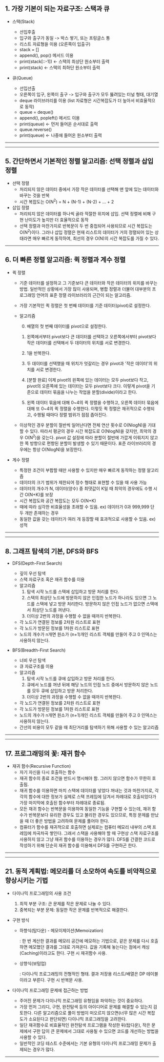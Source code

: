 ## 1. 가장 기본이 되는 자료구조: 스택과 큐

- 스택(Stack)
  - 선입후출
  - 입구와 출구가 동일 -> 박스 쌓기, 또는 프링글스 통
  - 리스트 자료형을 이용 (오른쪽이 입출구)
  - stack = []
  - append(), pop() 메서드 이용
  - print(stack[::-1]) <- 스택의 최상단 원소부터 출력
  - print(stack) <- 스택의 최하단 원소부터 출력

- 큐(Queue)
  - 선입선출
  - 오른쪽이 입구, 왼쪽이 출구 -> 입구와 출구가 모두 뚫려있는 터널 형태, 대기열
  - deque 라이브러리를 이용 (list 자료형은 시간복잡도가 더 높아서 비효율적으로 동작)
  - queue = deque()
  - append(), popleft() 메서드 이용
  - print(queue) <- 먼저 들어온 순서대로 출력
  - queue.reverse()
  - print(queue) <- 나중에 들어온 원소부터 출력

---



















---

## 5. 간단하면서 기본적인 정렬 알고리즘: 선택 정렬과 삽입 정렬

- 선택 정렬
  - 처리되지 않은 데이터 중에서 가장 작은 데이터를 선택해 맨 앞에 있는 데이터와 바꾸는 것을 반복
  - 시간 복잡도는 O(N<sup>2</sup>) = N + (N-1) + (N-2) + ... + 2
- 삽입 정렬
  - 처리되지 않은 데이터를 하나씩 골라 적절한 위치에 삽입. 선택 정렬에 비해 구현 난이도가 높지만 더 효율적으로 동작
  - 선택 정렬과 마찬가지로 반복문이 두 번 중첩되어 사용되므로 시간 복잡도는 O(N<sup>2</sup>)이다. 그러나 삽입 정렬은 현재 리스트의 데이터가 거의 정렬되어 있는 상태라면 매우 빠르게 동작하여, 최선의 경우 O(N)의 시간 복잡도를 가질 수 있다.

---

## 6. 더 빠른 정렬 알고리즘: 퀵 정렬과 계수 정렬

- 퀵 정렬

  - 기준 데이터를 설정하고 그 기준보다 큰 데이터와 작은 데이터의 위치를 바꾸는 방법. 일반적인 상황에서 가장 많이 사용되며, 병합 정렬과 더불어 대부분의 프로그래밍 언어의 표준 정렬 라이브러리의 근간이 되는 알고리즘.

  - 가장 기본적인 퀵 정렬은 첫 번째 데이터를 기준 데이터(pivot)로 설정한다.

  - 알고리즘

    0. 배열의 첫 번째 데이터를 pivot으로 설정한다.

    1. 왼쪽에서부터 pivot보다 큰 데이터를 선택하고 오른쪽에서부터 pivot보다 작은 데이터를 선택해서 두 데이터의 위치를 서로 변경한다.
    2. 1을 반복한다.
    3. 두 데이터를 선택했을 때 위치가 엇갈리는 경우 pivot과 '작은 데이터'의 위치를 서로 변경한다.
    4. [분할 완료] 이제 pivot의 왼쪽에 있는 데이터는 모두 pivot보다 작고, pivot의 오른쪽에 있는 데이터는 모두 pivot보다 크다. 이렇게 pivot을 기준으로 데이터 묶음을 나누는 작업을 분할(divide)이라고 한다.
    5. 왼쪽 데이터 묶음에 대해 0~4의 퀵 정렬을 수행하고, 오른쪽 데이터 묶음에 대해 또 0~4의 퀵 정렬을 수행한다. 이렇듯 퀵 정렬은 재귀적으로 수행되고, 수행될 때마다 정렬 범위가 점점 좁아진다.

  - 이상적인 경우 분할이 절반씩 일어난다면 전체 연산 횟수로 O(NlogN)을 기대할 수 있다. 따라서 평균의 경우 시간 복잡도로 O(NlogN)을 갖지만, 최악의 경우 O(N<sup>2</sup>)을 갖는다. pivot 값 설정에 따라 분할이 절반에 가깝게 이뤄지지 않고 한 쪽 방향으로 편향된 분할이 발생할 수 있기 때문이다. 표준 라이브러리의 경우에는 항상 O(NlogN)을 보장한다.

- 계수 정렬
  - 특정한 조건이 부합할 때만 사용할 수 있지만 매우 빠르게 동작하는 정렬 알고리즘
  - 데이터의 크기 범위가 제한되어 정수 형태로 표현할 수 있을 때 사용 가능
  - 데이터의 개수가 N, 데이터(양수) 중 최댓값이 K일 때 최악의 경우에도 수행 시간 O(N+K)를 보장
  - 시간 복잡도와 공간 복잡도는 모두 O(N+K)
  - 때에 따라 심각한 비효율성을 초래할 수 있음. ex) 데이터가 0과 999,999 단 두 개만 존재하는 경우
  - 동일한 값을 갖는 데이터가 여러 개 등장할 때 효과적으로 사용할 수 있음. ex) 성적

---













---

## 8. 그래프 탐색의 기본, DFS와 BFS

- DFS(Depth-First Search)
  - 깊이 우선 탐색
  - 스택 자료구조 혹은 재귀 함수를 이용
  - 알고리즘
    1. 탐색 시작 노드를 스택에 삽입하고 방문 처리를 한다.
    2. 스택의 최상단 노드에 방문하지 않은 인접한 노드가 하나라도 있으면 그 노드를 스택에 넣고 방문 처리한다. 방문하지 않은 인접 노드가 없으면 스택에서 최상단 노드를 꺼낸다.
    3. 더이상 2번의 과정을 수행할 수 없을 때까지 반복한다.
  - 각 노드가 연결된 정보를 2차원 리스트로 표현
  - 각 노드가 방문된 정보를 1차원 리스트로 표현
  - 노드의 개수가 n개면 원소가 (n+1)개인 리스트 객체를 만들어 주고 0 인덱스는 사용하지 않는다.

- BFS(Breadth-First Search)
  - 너비 우선 탐색
  - 큐 자료구조를 이용
  - 알고리즘
    1. 탐색 시작 노드를 큐에 삽입하고 방문 처리를 한다.
    2. 큐에서 노드를 꺼낸 뒤에 해당 노드의 인접 노드 중에서 방문하지 않은 노드를 모두 큐에 삽입하고 방문 처리한다.
    3. 더이상 2번의 과정을 수행할 수 없을 때까지 반복한다.
  - 각 노드가 연결된 정보를 2차원 리스트로 표현
  - 각 노드가 방문된 정보를 1차원 리스트로 표현
  - 노드의 개수가 n개면 원소가 (n+1)개인 리스트 객체를 만들어 주고 0 인덱스는 사용하지 않는다.
  - 간선의 비용이 모두 같을 때 최단거리를 탐색하기 위해 사용할 수 있는 알고리즘

---









---

## 17. 프로그래밍의 꽃: 재귀 함수

- 재귀 함수(Recursive Function)
  - 자기 자신을 다시 호출하는 함수
  - 재귀 함수의 종료 조건을 반드시 명시해야 함. 그러지 않으면 함수가 무한히 호출됨.
  - 재귀 함수를 이용하면 마치 스택에 데이터를 넣었다 꺼내는 것과 마찬가지로, 각각의 함수에 대한 정보가 실제로 스택 프레임에 담겨서 차례대로 호출되었다가 가장 마지막에 호출된 함수부터 차례대로 종료됨.
  - 모든 재귀 함수는 반복문을 이용하여 동일한 기능을 구현할 수 있는데, 재귀 함수가 반복문보다 유리한 경우도 있고 불리한 경우도 있으므로, 특정 문제를 만났을 때 더 좋은 방법을 고려하여 문제를 풀어야 한다.
  - 컴퓨터가 함수를 재귀적으로 호출하면 실제로는 컴퓨터 메모리 내부의 스택 프레임에 차곡차곡 쌓인다. 그래서 스택을 사용해야 할 때 구현상 스택 자료구조를 사용하지 않고 그냥 재귀 함수를 이용하는 경우가 많다. DFS를 간결한 코드로 작성하기 위해 단순히 재귀 함수를 이용해서 DFS를 구현하곤 한다.

---











---

## 21. 동적 계획법: 메모리를 더 소모하여 속도를 비약적으로 향상시키는 기법

- 다이나믹 프로그래밍의 사용 조건
  1. 최적 부분 구조: 큰 문제를 작은 문제로 나눌 수 있다.
  2. 중복되는 부분 문제: 동일한 작은 문제를 반복적으로 해결한다.

- 구현 방식

  - 하향식(탑다운) - 메모이제이션(Memoization)

    : 한 번 계산한 결과를 메모리 공간에 메모하는 기법으로, 같은 문제를 다시 호출하면 메모했던 결과를 그대로 가져온다. 값을 기록해 놓는다는 점에서 캐싱(Caching)이라고도 한다. 구현 시 재귀함수 사용.

  - 상향식(보텀업)

    : 다이나믹 프로그래밍의 전형적인 형태. 결과 저장용 리스트/배열은 DP 테이블이라고 부른다. 구현 시 반복문 사용.

- 다이나믹 프로그래밍 문제에 접근하는 방법

  - 주어진 문제가 다이나믹 프로그래밍 유형임을 파악하는 것이 중요하다.
  - 가장 먼저 그리디, 구현, 완전탐색 등의 아이디어로 문제를 해결할 수 있는지 검토한다. 다른 알고리즘으로 풀이 방법이 떠오르지 않으면(너무 많은 시간 복잡도가 소요된다고 판단되면) 다이나믹 프로그래밍을 고려한다.
  - 일단 재귀함수로 비효율적인 완전탐색 프로그램을 작성한 뒤(탑다운), 작은 문제에서 구한 답이 큰 문제에서 그대로 사용될 수 있으면 코드를 개선하는 방법을 사용할 수 있다.
  - 일반적인 코딩 테스트 수준에서는 기본 유형의 다이나믹 프로그래밍 문제가 출제되는 경우가 많다.

---





